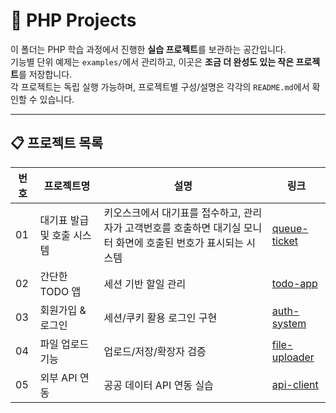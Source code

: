 # 🚀 PHP Projects

이 폴더는 PHP 학습 과정에서 진행한 **실습 프로젝트**를 보관하는 공간입니다.  
기능별 단위 예제는 `examples/`에서 관리하고, 이곳은 **조금 더 완성도 있는 작은 프로젝트**를 저장합니다.  
각 프로젝트는 독립 실행 가능하며, 프로젝트별 구성/설명은 각각의 `README.md`에서 확인할 수 있습니다.

---

## 📋 프로젝트 목록

| 번호 | 프로젝트명 | 설명 | 링크 |
|---|---|---|---|
| 01 | 대기표 발급 및 호출 시스템 | 키오스크에서 대기표를 접수하고, 관리자가 고객번호를 호출하면 대기실 모니터 화면에 호출된 번호가 표시되는 시스템 | [queue-ticket](./queue-ticket) |
| 02 | 간단한 TODO 앱 | 세션 기반 할일 관리 | [todo-app](./todo-app) |
| 03 | 회원가입 & 로그인 | 세션/쿠키 활용 로그인 구현 | [auth-system](./auth-system) |
| 04 | 파일 업로드 기능 | 업로드/저장/확장자 검증 | [file-uploader](./file-uploader) |
| 05 | 외부 API 연동 | 공공 데이터 API 연동 실습 | [api-client](./api-client) |
